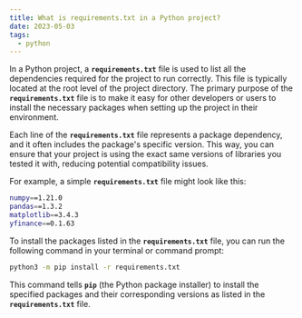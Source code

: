 ```yaml
---
title: What is requirements.txt in a Python project?
date: 2023-05-03
tags:
  - python
---
```


In a Python project, a **`requirements.txt`** file is used to list all the dependencies required for the project to run correctly. This file is typically located at the root level of the project directory. The primary purpose of the **`requirements.txt`** file is to make it easy for other developers or users to install the necessary packages when setting up the project in their environment.

Each line of the **`requirements.txt`** file represents a package dependency, and it often includes the package's specific version. This way, you can ensure that your project is using the exact same versions of libraries you tested it with, reducing potential compatibility issues.

For example, a simple **`requirements.txt`** file might look like this:

```bash
numpy==1.21.0
pandas==1.3.2
matplotlib==3.4.3
yfinance==0.1.63
```

To install the packages listed in the **`requirements.txt`** file, you can run the following command in your terminal or command prompt:

```bash
python3 -m pip install -r requirements.txt
```

This command tells **`pip`** (the Python package installer) to install the specified packages and their corresponding versions as listed in the **`requirements.txt`** file.

